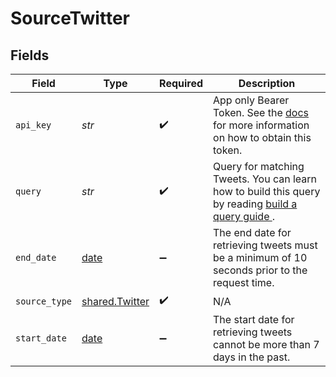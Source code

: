 # SourceTwitter


## Fields

| Field                                                                                                                                                                                                    | Type                                                                                                                                                                                                     | Required                                                                                                                                                                                                 | Description                                                                                                                                                                                              |
| -------------------------------------------------------------------------------------------------------------------------------------------------------------------------------------------------------- | -------------------------------------------------------------------------------------------------------------------------------------------------------------------------------------------------------- | -------------------------------------------------------------------------------------------------------------------------------------------------------------------------------------------------------- | -------------------------------------------------------------------------------------------------------------------------------------------------------------------------------------------------------- |
| `api_key`                                                                                                                                                                                                | *str*                                                                                                                                                                                                    | :heavy_check_mark:                                                                                                                                                                                       | App only Bearer Token. See the <a href="https://developer.twitter.com/en/docs/authentication/oauth-2-0/bearer-tokens">docs</a> for more information on how to obtain this token.                         |
| `query`                                                                                                                                                                                                  | *str*                                                                                                                                                                                                    | :heavy_check_mark:                                                                                                                                                                                       | Query for matching Tweets. You can learn how to build this query by reading <a href="https://developer.twitter.com/en/docs/twitter-api/tweets/search/integrate/build-a-query"> build a query guide </a>. |
| `end_date`                                                                                                                                                                                               | [date](https://docs.python.org/3/library/datetime.html#date-objects)                                                                                                                                     | :heavy_minus_sign:                                                                                                                                                                                       | The end date for retrieving tweets must be a minimum of 10 seconds prior to the request time.                                                                                                            |
| `source_type`                                                                                                                                                                                            | [shared.Twitter](../../models/shared/twitter.md)                                                                                                                                                         | :heavy_check_mark:                                                                                                                                                                                       | N/A                                                                                                                                                                                                      |
| `start_date`                                                                                                                                                                                             | [date](https://docs.python.org/3/library/datetime.html#date-objects)                                                                                                                                     | :heavy_minus_sign:                                                                                                                                                                                       | The start date for retrieving tweets cannot be more than 7 days in the past.                                                                                                                             |